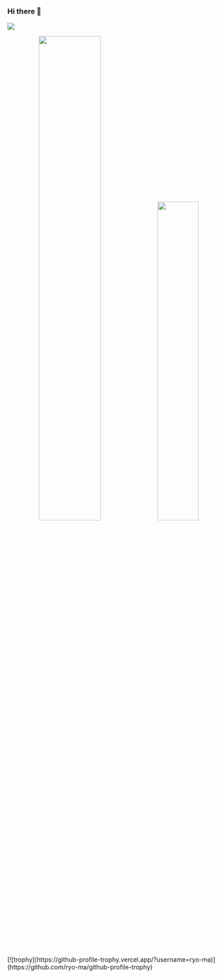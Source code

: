 ### Hi there 👋

![](https://komarev.com/ghpvc/?username=SaharCarmel&color=green)

<!--
**SaharCarmel** is a ✨ _special_ ✨ repository because its `README.md` (this file) appears on your GitHub profile.

Here are some ideas to get you started:

- 🔭 I’m currently working on ...
- 🌱 I’m currently learning ...
- 👯 I’m looking to collaborate on ...
- 🤔 I’m looking for help with ...
- 💬 Ask me about ...
- 📫 How to reach me: ...
- 😄 Pronouns: ...
- ⚡ Fun fact: ...
-->

<p align="center">

<img width="53%"  src="https://github-readme-stats.vercel.app/api?username=SaharCarmel&count_private=true&show_icons=true&include_all_commits=false&hide_border=true&hide_title=true" />

<img width="43%"  src="https://github-readme-streak-stats.herokuapp.com/?user=SaharCarmel&hide_border=true" />

</p>
[![trophy](https://github-profile-trophy.vercel.app/?username=ryo-ma)](https://github.com/ryo-ma/github-profile-trophy)
<!--
[![Top Langs](https://github-readme-stats.vercel.app/api/top-langs/?username=borda&hide=Jupyter%20Notebook&layout=compact)](https://github.com/anuraghazra/github-readme-stats)

[![Sourcerer](https://sourcerer.io/icons/logo-sharing.svg)](https://sourcerer.io/borda)
-->
